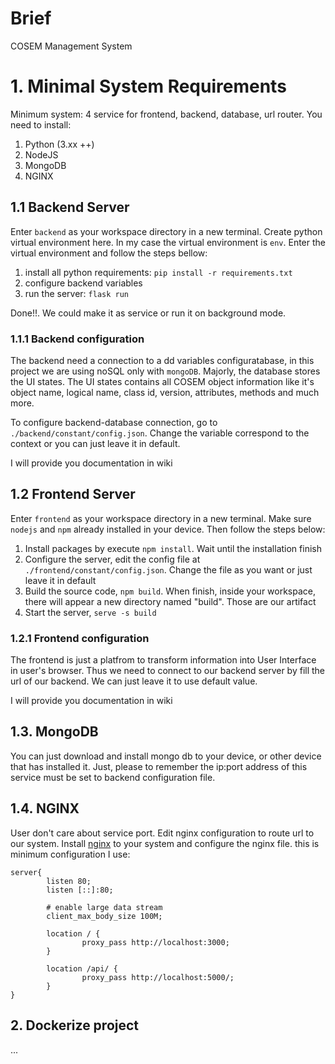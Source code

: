 # Brief

COSEM Management System

# 1. Minimal System Requirements

Minimum system: 4 service for frontend, backend, database, url router. You need to install:

1. Python (3.xx ++)
2. NodeJS
3. MongoDB
4. NGINX

## 1.1 Backend Server

Enter `backend` as your workspace directory in a new terminal. Create python virtual environment here. In my case the virtual environment is `env`. Enter the virtual environment and follow the steps bellow:

1. install all python requirements: `pip install -r requirements.txt`
2. configure backend variables
3. run the server: `flask run`

Done!!. We could make it as service or run it on background mode.

### 1.1.1 Backend configuration

The backend need a connection to a dd variables configuratabase, in this project we are using noSQL only with `mongoDB`. Majorly, the database stores the UI states. The UI states contains all COSEM object information like it's object name, logical name, class id, version, attributes, methods and much more.

To configure backend-database connection, go to `./backend/constant/config.json`. Change the variable correspond to the context or you can just leave it in default.

I will provide you documentation in wiki

## 1.2 Frontend Server

Enter `frontend` as your workspace directory in a new terminal. Make sure `nodejs` and `npm` already installed in your device. Then follow the steps below:

1. Install packages by execute `npm install`. Wait until the installation finish
2. Configure the server, edit the config file at `./frontend/constant/config.json`. Change the file as you want or just leave it in default
3. Build the source code, `npm build`. When finish, inside your workspace, there will appear a new directory named "build". Those are our artifact
4. Start the server, `serve -s build`

### 1.2.1 Frontend configuration

The frontend is just a platfrom to transform information into User Interface in user's browser. Thus we need to connect to our backend server by fill the url of our backend. We can just leave it to use default value.

I will provide you documentation in wiki

## 1.3. MongoDB

You can just download and install mongo db to your device, or other device that has installed it. Just, please to remember the ip:port address of this service must be set to backend configuration file.

## 1.4. NGINX

User don't care about service port. Edit nginx configuration to route url to our system. Install <a href='https://www.nginx.com/'>nginx</a> to your system and configure the nginx file. this is minimum configuration I use:

```text
server{
        listen 80;
        listen [::]:80;

        # enable large data stream
        client_max_body_size 100M;

        location / {
                proxy_pass http://localhost:3000;
        }

        location /api/ {
                proxy_pass http://localhost:5000/;
        }
}
```

## 2. Dockerize project

...